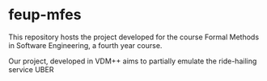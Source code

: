 # feup-mfes

This repository hosts the project developed for the course Formal Methods in Software Engineering, a fourth year course.

Our project, developed in VDM++ aims to partially emulate the ride-hailing service UBER 

